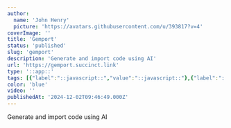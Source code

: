 ```yaml
---
author:
  name: 'John Henry'
  picture: 'https://avatars.githubusercontent.com/u/393817?v=4'
coverImage: ''
title: 'Gemport'
status: 'published'
slug: 'gemport'
description: 'Generate and import code using AI'
url: 'https://gemport.succinct.link'
type: '::app::'
tags: [{"label":"::javascript::","value":"::javascript::"},{"label":"::node::","value":"::node::"},{"label":"::postgresql::","value":"::postgresql::"},{"label":"::supabase::","value":"::supabase::"}]
color: 'blue'
video: ''
publishedAt: '2024-12-02T09:46:49.000Z'
---
```


Generate and import code using AI